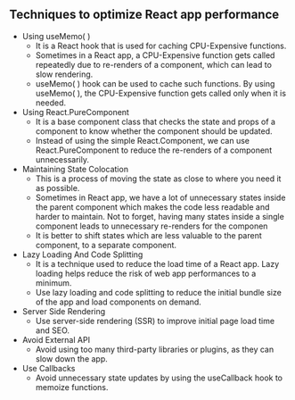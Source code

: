 ## Techniques to optimize React app performance

- Using useMemo( )
  - It is a React hook that is used for caching CPU-Expensive functions.
  - Sometimes in a React app, a CPU-Expensive function gets called repeatedly due to re-renders of a component, which can lead to slow rendering.
  - useMemo( ) hook can be used to cache such functions. By using useMemo( ), the CPU-Expensive function gets called only when it is needed.
- Using React.PureComponent
  - It is a base component class that checks the state and props of a component to know whether the component should be updated.
  - Instead of using the simple React.Component, we can use React.PureComponent to reduce the re-renders of a component unnecessarily.
- Maintaining State Colocation
  - This is a process of moving the state as close to where you need it as possible.
  - Sometimes in React app, we have a lot of unnecessary states inside the parent component which makes the code less readable and harder to maintain. Not to forget, having many states inside a single component leads to unnecessary re-renders for the componen
  - It is better to shift states which are less valuable to the parent component, to a separate component.
- Lazy Loading And Code Splitting
  - It is a technique used to reduce the load time of a React app. Lazy loading helps reduce the risk of web app performances to a minimum.
  - Use lazy loading and code splitting to reduce the initial bundle size of the app and load components on demand.
- Server Side Rendering
  - Use server-side rendering (SSR) to improve initial page load time and SEO.
- Avoid External API
  - Avoid using too many third-party libraries or plugins, as they can slow down the app.
- Use Callbacks
  - Avoid unnecessary state updates by using the useCallback hook to memoize functions.
